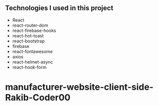 ## Technologies I used in this project 
-  React
-  react-router-dom
-  react-firebase-hooks
-  react-hot-toast
-  react-bootstrap
-  firebase
-  react-fontawesome
-  axios
-  react-helmet-async
-  react-hook-form


# manufacturer-website-client-side-Rakib-Coder00
